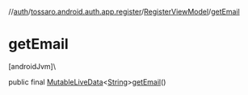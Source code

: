 //[auth](../../../index.md)/[tossaro.android.auth.app.register](../index.md)/[RegisterViewModel](index.md)/[getEmail](get-email.md)

# getEmail

[androidJvm]\

public final [MutableLiveData](https://developer.android.com/reference/kotlin/androidx/lifecycle/MutableLiveData.html)&lt;[String](https://developer.android.com/reference/kotlin/java/lang/String.html)&gt;[getEmail](get-email.md)()
